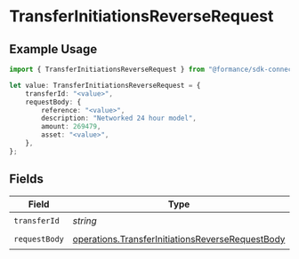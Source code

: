 # TransferInitiationsReverseRequest

## Example Usage

```typescript
import { TransferInitiationsReverseRequest } from "@formance/sdk-connectivity/models/operations";

let value: TransferInitiationsReverseRequest = {
    transferId: "<value>",
    requestBody: {
        reference: "<value>",
        description: "Networked 24 hour model",
        amount: 269479,
        asset: "<value>",
    },
};
```

## Fields

| Field                                                                                                                | Type                                                                                                                 | Required                                                                                                             | Description                                                                                                          |
| -------------------------------------------------------------------------------------------------------------------- | -------------------------------------------------------------------------------------------------------------------- | -------------------------------------------------------------------------------------------------------------------- | -------------------------------------------------------------------------------------------------------------------- |
| `transferId`                                                                                                         | *string*                                                                                                             | :heavy_check_mark:                                                                                                   | N/A                                                                                                                  |
| `requestBody`                                                                                                        | [operations.TransferInitiationsReverseRequestBody](../../models/operations/transferinitiationsreverserequestbody.md) | :heavy_check_mark:                                                                                                   | N/A                                                                                                                  |